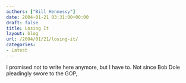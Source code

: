 ```yaml
---
authors: ["Bill Hennessy"]
date: 2004-01-21 03:31:00+00:00
draft: false
title: Losing It
layout: blog
url: /2004/01/21/losing-it/
categories:
- Latest
---
```


I promised not to write here anymore, but I have to. Not since Bob Dole pleadingly swore to the GOP, 
